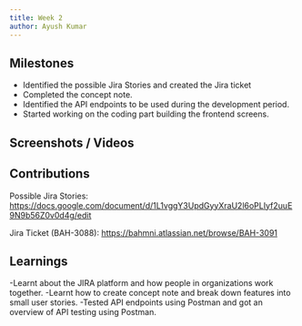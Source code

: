 ```yaml
---
title: Week 2
author: Ayush Kumar
---
```


## Milestones

- Identified the possible Jira Stories and created the Jira ticket
- Completed the concept note.
- Identified the API endpoints to be used during the development period.
- Started working on the coding part building the frontend screens.

## Screenshots / Videos


## Contributions

Possible Jira Stories: https://docs.google.com/document/d/1L1vggY3UpdGyyXraU2l6oPLIyf2uuE9N9b56Z0v0d4g/edit

Jira Ticket (BAH-3088): https://bahmni.atlassian.net/browse/BAH-3091

## Learnings

-Learnt about the JIRA platform and how people in organizations work together.
-Learnt how to create concept note and break down features into small user stories.
-Tested API endpoints using Postman and got an overview of API testing using Postman.
